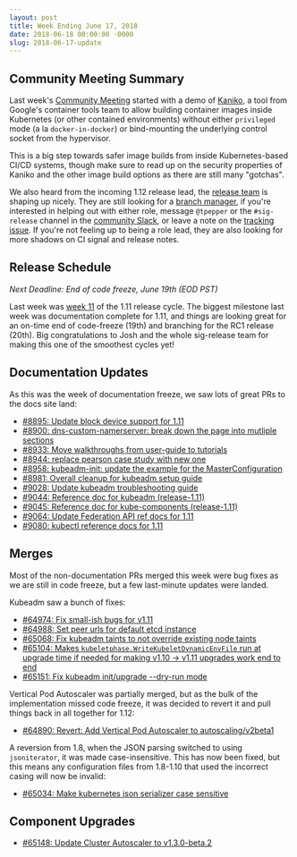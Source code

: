 ```yaml
---
layout: post
title: Week Ending June 17, 2018
date: 2018-06-18 00:00:00 -0000
slug: 2018-06-17-update
---
```

## Community Meeting Summary

Last week's [Community Meeting](https://bit.ly/k8scommunity) started with a demo of [Kaniko](https://github.com/GoogleContainerTools/kaniko), a tool from Google's container tools team to allow building container images inside Kubernetes (or other contained environments) without either `privileged` mode (a la `docker-in-docker`) or bind-mounting the underlying control socket from the hypervisor.

This is a big step towards safer image builds from inside Kubernetes-based CI/CD systems, though make sure to read up on the security properties of Kaniko and the other image build options as there are still many "gotchas".

We also heard from the incoming 1.12 release lead, the [release team](https://github.com/kubernetes/sig-release/blob/master/releases/release-1.12/release_team.md) is shaping up nicely. They are still looking for a [branch manager](https://github.com/kubernetes/sig-release#release-branch-manager), if you're interested in helping out with either role, message `@tpepper` or the `#sig-release` channel in the [community Slack](https://slack.k8s.io/), or leave a note on the [tracking issue](https://github.com/kubernetes/sig-release/issues/167). If you're not feeling up to being a role lead, they are also looking for more shadows on CI signal and release notes.

## Release Schedule

*Next Deadline: End of code freeze, June 19th (EOD PST)*

Last week was [week 11](https://github.com/kubernetes/sig-release/blob/master/releases/release-1.11/release-1.11.md) of the 1.11 release cycle.
The biggest milestone last week was documentation complete for 1.11, and things are looking great for an on-time end of code-freeze (19th) and branching for the RC1 release (20th). Big congratulations to Josh and the whole sig-release team for making this one of the smoothest cycles yet!

## Documentation Updates

As this was the week of documentation freeze, we saw lots of great PRs to the docs site land:

* [#8895: Update block device support for 1.11](https://github.com/kubernetes/website/pull/8895)
* [#8900: dns-custom-namerserver: break down the page into mutliple sections](https://github.com/kubernetes/website/pull/8900)
* [#8933: Move walkthroughs from user-guide to tutorials](https://github.com/kubernetes/website/pull/8933)
* [#8944: replace pearson case study with new one](https://github.com/kubernetes/website/pull/8944)
* [#8958: kubeadm-init: update the example for the MasterConfiguration](https://github.com/kubernetes/website/pull/8958)
* [#8981: Overall cleanup for kubeadm setup guide](https://github.com/kubernetes/website/pull/8981)
* [#9028: Update kubeadm troubleshooting guide](https://github.com/kubernetes/website/pull/9028)
* [#9044: Reference doc for kubeadm (release-1.11)](https://github.com/kubernetes/website/pull/9044)
* [#9045: Reference doc for kube-components (release-1.11)](https://github.com/kubernetes/website/pull/9045)
* [#9064: Update Federation API ref docs for 1.11](https://github.com/kubernetes/website/pull/9064)
* [#9080: kubectl reference docs for 1.11](https://github.com/kubernetes/website/pull/9080)

## Merges

Most of the non-documentation PRs merged this week were bug fixes as we are still in code freeze, but a few last-minute updates were landed.

Kubeadm saw a bunch of fixes:

* [#64974: Fix small-ish bugs for v1.11](https://github.com/kubernetes/kubernetes/pull/64974)
* [#64988: Set peer urls for default etcd instance](https://github.com/kubernetes/kubernetes/pull/64988)
* [#65068: Fix kubeadm taints to not override existing node taints](https://github.com/kubernetes/kubernetes/pull/65068)
* [#65104: Makes `kubeletphase.WriteKubeletDynamicEnvFile` run at upgrade time if needed for making v1.10 -> v1.11 upgrades work end to end](https://github.com/kubernetes/kubernetes/pull/65104)
* [#65151: Fix kubeadm init/upgrade --dry-run mode](https://github.com/kubernetes/kubernetes/pull/65151)

Vertical Pod Autoscaler was partially merged, but as the bulk of the implementation missed code freeze, it was decided to revert it and pull things back in all together for 1.12:

* [#64890: Revert: Add Vertical Pod Autoscaler to autoscaling/v2beta1](https://github.com/kubernetes/kubernetes/pull/64890)

A reversion from 1.8, when the JSON parsing switched to using `jsoniterator`, it was made case-insensitive. This has now been fixed, but this means any configuration files from 1.8-1.10 that used the incorrect casing will now be invalid:

* [#65034: Make kubernetes json serializer case sensitive](https://github.com/kubernetes/kubernetes/pull/65034)

## Component Upgrades

* [#65148: Update Cluster Autoscaler to v1.3.0-beta.2](https://github.com/kubernetes/kubernetes/pull/65148)

